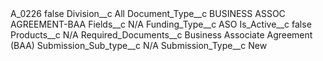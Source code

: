 <?xml version="1.0" encoding="UTF-8"?>
<CustomMetadata xmlns="http://soap.sforce.com/2006/04/metadata" xmlns:xsi="http://www.w3.org/2001/XMLSchema-instance" xmlns:xsd="http://www.w3.org/2001/XMLSchema">
    <label>A_0226</label>
    <protected>false</protected>
    <values>
        <field>Division__c</field>
        <value xsi:type="xsd:string">All</value>
    </values>
    <values>
        <field>Document_Type__c</field>
        <value xsi:type="xsd:string">BUSINESS ASSOC AGREEMENT-BAA</value>
    </values>
    <values>
        <field>Fields__c</field>
        <value xsi:type="xsd:string">N/A</value>
    </values>
    <values>
        <field>Funding_Type__c</field>
        <value xsi:type="xsd:string">ASO</value>
    </values>
    <values>
        <field>Is_Active__c</field>
        <value xsi:type="xsd:boolean">false</value>
    </values>
    <values>
        <field>Products__c</field>
        <value xsi:type="xsd:string">N/A</value>
    </values>
    <values>
        <field>Required_Documents__c</field>
        <value xsi:type="xsd:string">Business Associate Agreement (BAA)</value>
    </values>
    <values>
        <field>Submission_Sub_type__c</field>
        <value xsi:type="xsd:string">N/A</value>
    </values>
    <values>
        <field>Submission_Type__c</field>
        <value xsi:type="xsd:string">New</value>
    </values>
</CustomMetadata>
